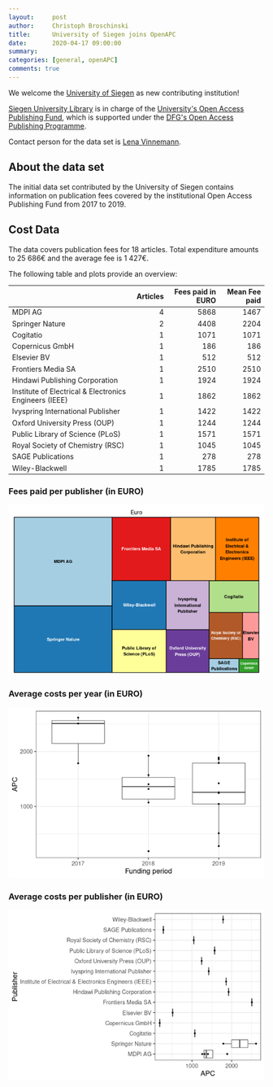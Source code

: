 ```yaml
---
layout:     post
author:     Christoph Broschinski
title:      University of Siegen joins OpenAPC
date:       2020-04-17 09:00:00
summary:    
categories: [general, openAPC]
comments: true
---
```





We welcome the [University of Siegen](https://www.uni-siegen.de/start/index.html.en?lang=en) as new contributing institution!

[Siegen University Library](https://www.ub.uni-siegen.de/index.php?id=1&L=1) is in charge of the [University's Open Access Publishing Fund](https://www.ub.uni-siegen.de/index.php?id=1510&L=1), which is supported under the [DFG's Open Access Publishing Programme](http://www.dfg.de/en/research_funding/programmes/infrastructure/lis/funding_opportunities/open_access/).

Contact person for the data set is [Lena Vinnemann](mailto:oa@ub.uni-siegen.de).

## About the data set

The initial data set contributed by the University of Siegen contains information on publication fees covered by the institutional Open Access Publishing Fund from 2017 to 2019.

## Cost Data



The data covers publication fees for 18 articles. Total expenditure amounts to 25 686€ and the average fee is 1 427€.

The following table and plots provide an overview:


|                                                       | Articles| Fees paid in EURO| Mean Fee paid|
|:------------------------------------------------------|--------:|-----------------:|-------------:|
|MDPI AG                                                |        4|              5868|          1467|
|Springer Nature                                        |        2|              4408|          2204|
|Cogitatio                                              |        1|              1071|          1071|
|Copernicus GmbH                                        |        1|               186|           186|
|Elsevier BV                                            |        1|               512|           512|
|Frontiers Media SA                                     |        1|              2510|          2510|
|Hindawi Publishing Corporation                         |        1|              1924|          1924|
|Institute of Electrical & Electronics Engineers (IEEE) |        1|              1862|          1862|
|Ivyspring International Publisher                      |        1|              1422|          1422|
|Oxford University Press (OUP)                          |        1|              1244|          1244|
|Public Library of Science (PLoS)                       |        1|              1571|          1571|
|Royal Society of Chemistry (RSC)                       |        1|              1045|          1045|
|SAGE Publications                                      |        1|               278|           278|
|Wiley-Blackwell                                        |        1|              1785|          1785|

### Fees paid per publisher (in EURO)

![plot of chunk tree_siegen_2020_04_17_full](/figure/tree_siegen_2020_04_17_full-1.png)

###  Average costs per year (in EURO)

![plot of chunk box_siegen_2020_04_17_year_full](/figure/box_siegen_2020_04_17_year_full-1.png)

###  Average costs per publisher (in EURO)

![plot of chunk box_siegen_2020_04_17_publisher_full](/figure/box_siegen_2020_04_17_publisher_full-1.png)
